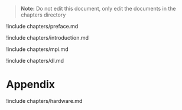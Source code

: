 
> **Note:** Do not edit this document, only edit the documents in the
> chapters directory

!include chapters/preface.md

!include chapters/introduction.md

!include chapters/mpi.md

!include chapters/dl.md

# Appendix

!include chapters/hardware.md
